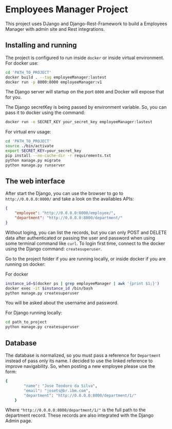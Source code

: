 # Employees Manager Project

This project uses DJango and Django-Rest-Framework to build a Employees Manager with admin site and Rest integrations.

## Installing and running

The project is configured to run inside `docker` or inside virtual environment.
For docker use:

```bash
cd 'PATH_TO_PROJECT'
docker build . --tag employeeManager:lastest
docker run -p 8000:8000 employeeManager:v1
```

The Django server will startup on the port `8000` and Docker will expose that for you.

The Django secretKey is being passed by environment variable. So, you can pass it to docker using the command:
```bash
docker run -e SECRET_KEY your_secret_key employeeManager:lastest
```

For virtual env usage:

```bash
cd 'PATH_TO_PROJECT'
source ./bin/activate
export SECRET_KEY=your_secret_key
pip install --no-cache-dir -r requirements.txt
python manage.py migrate
python manage.py runserver
``` 

## The web interface

After start the Django, you can use the browser to go to `http://0.0.0.0:8000/` and take a look on the availables APIs:

```json
{
    "employee": "http://0.0.0.0:8000/employee/",
    "department": "http://0.0.0.0:8000/department/"
}
```

Without loging, you can list the records, but you can only POST and DELETE data after authenticated or passing the user and password when using some terminal command like `curl`.
To login first time, connect to the docker using the Django command: `createsuperuser`.

Go to the project folder if you are running locally, or inside docker if you are running on docker:

For docker
```bash
instance_id=$(docker ps | grep employeeManager | awk '{print $1;}')
docker exec -it $instance_id /bin/bash
python manage.py createsuperuser
```

You will be asked about the username and password.

For Django running locally:
```bash
cd path_to_project
python manage.py createsuperuser
```

## Database

The database is normalized, so you must pass a reference for `Department` instead of pass only its name.
I decided to use the linked reference to improve navigability.
So, when posting a new employee please use the form:

```bash
{
        "name": "Jose Teodoro da Silva",
        "email": "josets@br.ibm.com",
        "department": "http://0.0.0.0:8000/department/1/"
    }
```

Where `"http://0.0.0.0:8000/department/1/"` is the full path to the department record.
These records are also integrated with the Django Admin page.